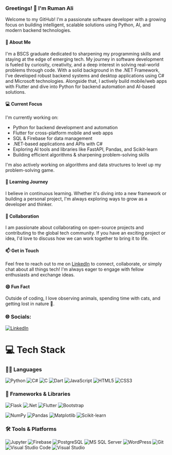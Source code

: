 ### Greetings! 👋 I'm Ruman Ali

Welcome to my GitHub! I'm a passionate software developer with a growing focus on building intelligent, scalable solutions using Python, AI, and modern backend technologies.

#### 🚀 About Me

I'm a BSCS graduate dedicated to sharpening my programming skills and staying at the edge of emerging tech. My journey in software development is fueled by curiosity, creativity, and a deep interest in solving real-world problems through code. With a solid background in the .NET Framework, I’ve developed robust backend systems and desktop applications using C# and Microsoft technologies. Alongside that, I actively build mobile/web apps with Flutter and dive into Python for backend automation and AI-based solutions.

#### 💻 Current Focus

I'm currently working on:
- Python for backend development and automation  
- Flutter for cross-platform mobile and web apps  
- SQL & Firebase for data management  
- .NET-based applications and APIs with C#
- Exploring AI tools and libraries like FastAPI, Pandas, and Scikit-learn
- Building efficient algorithms & sharpening problem-solving skills

I'm also actively working on algorithms and data structures to level up my problem-solving game.

#### 🌱 Learning Journey

I believe in continuous learning. Whether it's diving into a new framework or building a personal project, I'm always exploring ways to grow as a developer and thinker.


#### 🤝 Collaboration

I am passionate about collaborating on open-source projects and contributing to the global tech community. If you have an exciting project or idea, I'd love to discuss how we can work together to bring it to life.


#### 📫 Get in Touch

Feel free to reach out to me on [LinkedIn](https://linkedin.com/in/rumanali) to connect, collaborate, or simply chat about all things tech! I'm always eager to engage with fellow enthusiasts and exchange ideas.


#### 😄 Fun Fact

Outside of coding, I love observing animals, spending time with cats, and getting lost in nature 🌿.


### 🌐 Socials:
[![LinkedIn](https://img.shields.io/badge/LinkedIn-%230077B5.svg?logo=linkedin&logoColor=white)](https://linkedin.com/in/rumanali)


# 💻 Tech Stack

### 🧑‍💻 Languages
![Python](https://img.shields.io/badge/python-3670A0?style=for-the-badge&logo=python&logoColor=ffdd54)
![C#](https://img.shields.io/badge/c%23-%23239120.svg?style=for-the-badge&logo=csharp&logoColor=white)
![C](https://img.shields.io/badge/c-%2300599C.svg?style=for-the-badge&logo=c&logoColor=white)
![Dart](https://img.shields.io/badge/dart-%230175C2.svg?style=for-the-badge&logo=dart&logoColor=white)
![JavaScript](https://img.shields.io/badge/javascript-%23323330.svg?style=for-the-badge&logo=javascript&logoColor=%23F7DF1E)
![HTML5](https://img.shields.io/badge/html5-%23E34F26.svg?style=for-the-badge&logo=html5&logoColor=white)
![CSS3](https://img.shields.io/badge/css3-%231572B6.svg?style=for-the-badge&logo=css3&logoColor=white)

### 🧩 Frameworks & Libraries
![Flask](https://img.shields.io/badge/Flask-000000?style=for-the-badge&logo=flask&logoColor=white)
![.Net](https://img.shields.io/badge/.NET-5C2D91?style=for-the-badge&logo=.net&logoColor=white)
![Flutter](https://img.shields.io/badge/Flutter-%2302569B.svg?style=for-the-badge&logo=Flutter&logoColor=white)
![Bootstrap](https://img.shields.io/badge/bootstrap-%238511FA.svg?style=for-the-badge&logo=bootstrap&logoColor=white)

![NumPy](https://img.shields.io/badge/NumPy-013243?style=for-the-badge&logo=numpy&logoColor=white)
![Pandas](https://img.shields.io/badge/Pandas-150458?style=for-the-badge&logo=pandas&logoColor=white)
![Matplotlib](https://img.shields.io/badge/Matplotlib-11557c?style=for-the-badge&logo=matplotlib&logoColor=white)
![Scikit-learn](https://img.shields.io/badge/scikit--learn-F7931E?style=for-the-badge&logo=scikit-learn&logoColor=white)

### 🛠️ Tools & Platforms
![Jupyter](https://img.shields.io/badge/Jupyter-F37626?style=for-the-badge&logo=jupyter&logoColor=white)
![Firebase](https://img.shields.io/badge/Firebase-039BE5?style=for-the-badge&logo=Firebase&logoColor=white)
![PostgreSQL](https://img.shields.io/badge/PostgreSQL-336791?style=for-the-badge&logo=postgresql&logoColor=white)
![MS SQL Server](https://img.shields.io/badge/MSSQL-CC2927?style=for-the-badge&logo=microsoftsqlserver&logoColor=white)
![WordPress](https://img.shields.io/badge/WordPress-%23117AC9.svg?style=for-the-badge&logo=WordPress&logoColor=white)
![Git](https://img.shields.io/badge/Git-F05032?style=for-the-badge&logo=git&logoColor=white)
![Visual Studio Code](https://img.shields.io/badge/VS%20Code-007ACC?style=for-the-badge&logo=visual-studio-code&logoColor=white)
![Visual Studio](https://img.shields.io/badge/Visual%20Studio-5C2D91?style=for-the-badge&logo=visual-studio&logoColor=white)
